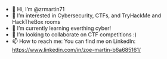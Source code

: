 - 👋 Hi, I’m @zrmartin71
- 👀 I’m interested in Cybersecurity, CTFs, and TryHackMe and HackTheBox rooms
- 🌱 I’m currently learning everthing cyber!
- 💞️ I’m looking to collaborate on CTF competitions :)
- 📫 How to reach me: You can find me on LinkedIn: https://www.linkedin.com/in/zoe-martin-b6a685161/

<!---
zrmartin71/zrmartin71 is a ✨ special ✨ repository because its `README.md` (this file) appears on your GitHub profile.
You can click the Preview link to take a look at your changes.
--->
